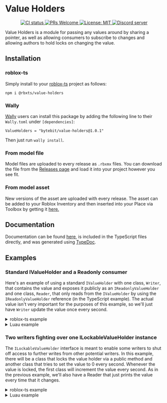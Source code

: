 # Value Holders
<p align="center">
  <a href="https://github.com/Bytebit-Org/roblox-ValueHolders/actions">
      <img src="https://github.com/Bytebit-Org/roblox-ValueHolders/workflows/CI/badge.svg" alt="CI status" />
  </a>
  <a href="http://makeapullrequest.com">
    <img src="https://img.shields.io/badge/PRs-welcome-blue.svg" alt="PRs Welcome" />
  </a>
  <a href="https://opensource.org/licenses/MIT">
    <img src="https://img.shields.io/badge/License-MIT-blue.svg" alt="License: MIT" />
  </a>
  <a href="https://discord.gg/QEz3v8y">
    <img src="https://img.shields.io/badge/discord-join-7289DA.svg?logo=discord&longCache=true&style=flat" alt="Discord server" />
  </a>
</p>

Value Holders is a module for passing any values around by sharing a pointer, as well as allowing consumers to subscribe to changes and allowing authors to hold locks on changing the value.

## Installation
### roblox-ts
Simply install to your [roblox-ts](https://roblox-ts.com/) project as follows:
```
npm i @rbxts/value-holders
```

### Wally
[Wally](https://github.com/UpliftGames/wally/) users can install this package by adding the following line to their `Wally.toml` under `[dependencies]`:
```
ValueHolders = "bytebit/value-holders@1.0.1"
```

Then just run `wally install`.

### From model file
Model files are uploaded to every release as `.rbxmx` files. You can download the file from the [Releases page](https://github.com/Bytebit-Org/roblox-ValueHolders/releases) and load it into your project however you see fit.

### From model asset
New versions of the asset are uploaded with every release. The asset can be added to your Roblox Inventory and then inserted into your Place via Toolbox by getting it [here.](https://www.roblox.com/library/9170323611/Value-Holders-Package)

## Documentation
Documentation can be found [here](https://github.com/Bytebit-Org/roblox-ValueHolders/tree/master/docs), is included in the TypeScript files directly, and was generated using [TypeDoc](https://typedoc.org/).

## Examples
### Standard IValueHolder and a Readonly consumer
Here's an example of using a standard `IValueHolder` with one class, `Writer`, that contains the value and exposes it publicly as an `IReadonlyValueHolder` and one class, `Reader`, that only reads from the `IValueHolder` by using the `IReadonlyValueHolder` reference (in the TypeScript example). The actual value isn't very important for the purposes of this example, so we'll just have `Writer` update the value once every second.

<details>
  <summary>roblox-ts example</summary>

  ```ts
  import { IValueHolder, IReadonlyValueHolder, ValueHolder } from "@rbxts/value-holders";

  export class Writer {
    public readonly valueHolder: IReadonlyValueHolder<number>;

    private readonly internalValueHolder: IValueHolder<number>;

    public constructor() {
      this.internalValueHolder = new ValueHolder(0);
      this.valueHolder = this.internalValueHolder;

      this.incrementValueEverySecond();
    }

    private incrementValueEverySecond() {
      while (true) {
        task.wait(1);
        valueHolder.updateValue(currentValue => currentValue + 1);
      }
    }
  }

  export class Reader {
    public constructor(writer: Writer) {
      this.printEveryValueUpdate(writer.valueHolder);
    }

    private printEveryValueUpdate(valueHolder: IReadonlyValueHolder<number>) {
      valueHolder.valueChanged.Connect(newValue => print("New value is: " + newValue));
    }
  }
  ```
</details>

<details>
  <summary>Luau example</summary>

  ```lua
  local ValueHolder = require(path.to.modules["value-holders"]).ValueHolder

  local Writer = {}
  Writer.__index = Writer

  local WriterConstructor = {}
  function WriterConstructor.new()
    local self = {}
    setmetatable(self, Writer)

    self.valueHolder = ValueHolder.create(0)
    _incrementValueEverySecond(self)

    return self
  end

  function _incrementValueEverySecond(self)
    while true do
      task.wait(1)
      self.valueHolder:updateValue(function (currentValue)
        return currentValue + 1
      end)
    end
  end

  local Reader = {}
  Reader.__index = Reader

  local ReaderConstructor = {}
  function ReaderConstructor.new(writer)
    local self = {}
    setmetatable(self, Reader)

    _printEveryValueUpdate(self, writer.valueHolder)

    return self
  end

  function _printEveryValueUpdate(self, valueHolder)
    valueHolder.valueChanged:Connect(function (newValue)
      print("New value is: ", newValue)
    end)
  end

  return {
    Writer = WriterConstructor,
    Reader = ReaderConstructor
  }
  ```
</details>

### Two writers fighting over one ILockableValueHolder instance
The `ILockableValueHolder` interface is meant to enable some writers to shut off access to further writes from other potential writers. In this example, there will be a class that locks the value holder via a public method and another class that tries to set the value to 0 every second. Whenever the value is locked, the first class will increment the value every second. As in the previous example, we'll also have a Reader that just prints the value every time that it changes.

<details>
  <summary>roblox-ts example</summary>

  ```ts
  import { ILockableValueHolder, IReadonlyValueHolder, LockableValueHolder } from "@rbxts/value-holders";
  
  // not going to use this but just for example purposes
  const exampleLockableValueHolder = LockableValueHolder.create(0);

  export class LockedIncrementingWriter {
    private lockKey: object | undefined = undefined;

    public constructor(private readonly lockableValueHolder: ILockableValueHolder) {
      this.incrementValueEverySecond();
    }

    public takeLock() {
      if (this.lockKey !== undefined) {
        return;
      }

      this.lockKey = this.lockableValueHolder.tryTakeLock();
    }

    public releaseLock() {
      if (this.lockKey !== undefined) {
        return;
      }

      this.lockableValueHolder.releaseLock(this.lockKey);
      this.lockKey = undefined;
    }

    private incrementValueEverySecond() {
      while (true) {
        task.wait(1);
        if (lockableValueHolder.isLocked()) {
          lockableValueHolder.updateValue(
            currentValue => currentValue + 1,
            this.lockKey);
        }
      }
    }
  }

  export class ZeroWriter {
    public constructor(private readonly lockableValueHolder: ILockableValueHolder) {
      this.setValueToZeroEverySecond();
    }

    private setValueToZeroEverySecond() {
      while (true) {
        task.wait(1);
        if (!lockableValueHolder.isLocked()) {
          // If the code did not first check whether the value holder was locked,
          // then this line would error
          lockableValueHolder.setValue(0);
        }
      }
    }
  }

  export class Reader {
    public constructor(valueHolder: IReadonlyValueHolder) {
      this.printEveryValueUpdate(valueHolder);
    }

    private printEveryValueUpdate(valueHolder: IReadonlyValueHolder<number>) {
      valueHolder.valueChanged.Connect(newValue => print("New value is: " + newValue));
    }
  }
  ```
</details>

<details>
  <summary>Luau example</summary>

  ```lua
  local LockableValueHolder = require(path.to.modules["value-holders"]).LockableValueHolder

  -- not going to use this but just for example purposes
  local exampleLockableValueHolder = LockableValueHolder.create(0);

  local LockedIncrementingWriter = {}
  LockedIncrementingWriter.__index = LockedIncrementingWriter

  local LockedIncrementingWriterConstructor = {}
  function LockedIncrementingWriterConstructor.new(lockableValueHolder)
    local self = {}
    setmetatable(self, LockedIncrementingWriter)

    self._lockableValueHolder = lockableValueHolder
    _incrementValueEverySecond(self)

    return self
  end

  function LockedIncrementingWriter:takeLock()
    if self._lockKey then
      return
    end

    self._lockKey = self._lockableValueHolder:tryTakeLock();
  end

  function LockedIncrementingWriter:releaseLock()
    if self._lockKey then
      return
    end

    self._lockableValueHolder:releaseLock(self._lockKey);
    self._lockKey = nil;
  end

  function _incrementValueEverySecond(self)
    while true do
      task.wait(1)
      if self._lockableValueHolder:isLocked() then
        self._lockableValueHolder:updateValue(function (currentValue)
          return currentValue + 1
        end, self._lockKey)
      end
    end
  end

  local ZeroWriter = {}
  ZeroWriter.__index = ZeroWriter

  local ZeroWriterConstructor = {}
  function ZeroWriterConstructor.new(lockableValueHolder)
    local self = {}
    setmetatable(self, ZeroWriter)

    self._lockableValueHolder = lockableValueHolder
    _setValueToZeroEverySecond(self)

    return self
  end

  function _setValueToZeroEverySecond(self)
    while true do
      task.wait(1)
      if not self._lockableValueHolder:isLocked() then
        -- If the code did not first check whether the value holder was locked,
        -- then this line would error
        self._lockableValueHolder:setValue(0)
      end
    end
  end

  local Reader = {}
  Reader.__index = Reader

  local ReaderConstructor = {}
  function ReaderConstructor.new(valueHolder)
    local self = {}
    setmetatable(self, Reader)

    _printEveryValueUpdate(self, valueHolder)

    return self
  end

  function _printEveryValueUpdate(self, valueHolder)
    valueHolder.valueChanged:Connect(function (newValue)
      print("New value is: ", newValue)
    end)
  end

  return {
    LockedIncrementingWriter = LockedIncrementingWriterConstructor,
    ZeroWriter = ZeroWriterConstructor,
    Reader = ReaderConstructor
  }
  ```
</details>